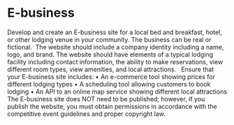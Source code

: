 # E-business

Develop and create an E-business site for a local bed and breakfast, hotel, or other lodging venue in your community. The business can be real or fictional.  The website should include a company identity including a name, logo, and brand. The website should have elements of a typical lodging facility including contact information, the ability to make reservations, view different room types, view amenities, and local attractions.   Ensure that your E-business site includes:
	•	An e-commerce tool showing prices for different lodging types
	•	A scheduling tool allowing customers to book lodging
	•	An API to an online map service showing different local attractions
The E-business site does NOT need to be published; however, if you publish the website, you must obtain permissions in accordance with the competitive event guidelines and proper copyright law.
